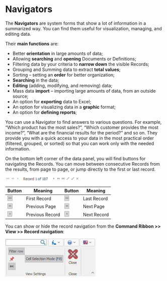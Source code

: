 # Navigators

The <b>Navigators</b> are system forms that show a lot of information in a summarized way. You can find them useful for visualization, managing, and editing data.

 Their <b>main functions</b> are:

- Better <b>orientation</b> in large amounts of data;
- Allowing <b>searching</b> and <b>opening</b> Documents or Definitions;
- Filtering data by your criteria to <b>narrow down</b> the visible Records; 
- Grouping and Summing data to extract <b>total values</b>;
- Sorting – setting an <b>order</b> for better organization;
- <b>Searching</b> in the data;
- <b>Editing</b> (adding, modifying, and removing) data;
- Mass data <b>import</b> – importing large amounts of data, from an outside source;
- An option for <b>exporting</b> data to Excel;
- An option for visualizing data in a <b>graphic</b> format;
- An option for <b>defining reports</b>;

You can use a Navigator to find answers to various questions. For example, “Which product has the most sales?”, “Which customer provides the most income?”, “What are the financial results for the period?” and so on. They provide you with a quick access to your data in the most practical order (filtered, grouped, or sorted) so that you can work only with the needed information. 

On the bottom left corner of the data panel, you will find buttons for navigating the Records. You can move between consecutive Records from the results, from page to page, or jump directly to the first or last record.

![Record navigation](pictures/record-navigation.png)

| Button | Meaning | Button | Meaning
| ---- | ----- | ---- | ----- | 
| ![First Record](pictures/first-record.png) | First Record | ![Last Record](pictures/last-record.png) | Last Record |
| ![Previous Page](pictures/previous-page.png) | Previous Page | ![Next Page](pictures/next-page.png) | Next Page |
| ![Previous Record](pictures/previous-record.png) | Previous Record | ![Next Record](pictures/next-record.png) | Next Record |

You can show or hide the record navigation from the <b>Command Ribbon >> View >> Record navigation</b>:

![Show Record navigation](pictures/record-navigation-view.png)
